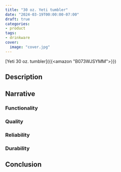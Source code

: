 ```yaml
---
title: "30 oz. Yeti tumbler"
date: "2024-03-19T00:00:00-07:00"
draft: true
categories:
- product
tags:
- drinkware
cover:
  image: "cover.jpg"
---
```

[Yeti 30 oz. tumbler]({{<amazon "B073WJSYMM">}})
<!--more-->
## Description

## Narrative

### Functionality

### Quality

### Reliability

### Durability

## Conclusion